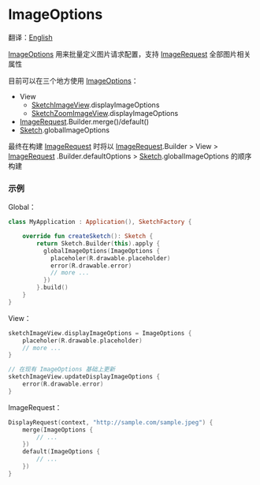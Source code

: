 # ImageOptions

翻译：[English](image_options.md)

[ImageOptions] 用来批量定义图片请求配置，支持 [ImageRequest] 全部图片相关属性

目前可以在三个地方使用 [ImageOptions]：

* View
    * [SketchImageView].displayImageOptions
    * [SketchZoomImageView].displayImageOptions
* [ImageRequest].Builder.merge()/default()
* [Sketch].globalImageOptions

最终在构建 [ImageRequest] 时将以 [ImageRequest].Builder > View > [ImageRequest]
.Builder.defaultOptions > [Sketch].globalImageOptions 的顺序构建

### 示例

Global：

```kotlin
class MyApplication : Application(), SketchFactory {

    override fun createSketch(): Sketch {
        return Sketch.Builder(this).apply {
          globalImageOptions(ImageOptions {
            placeholer(R.drawable.placeholder)
            error(R.drawable.error)
            // more ...
          })
        }.build()
    }
}
```

View：

```kotlin
sketchImageView.displayImageOptions = ImageOptions {
    placeholer(R.drawable.placeholder)
    // more ...
}

// 在现有 ImageOptions 基础上更新
sketchImageView.updateDisplayImageOptions {
    error(R.drawable.error)
}
```

ImageRequest：

```kotlin
DisplayRequest(context, "http://sample.com/sample.jpeg") {
    merge(ImageOptions {
        // ...
    })
    default(ImageOptions {
        // ...
    })
}
```

[Sketch]: ../../sketch-core/src/main/kotlin/com/github/panpf/sketch/Sketch.kt

[ImageRequest]: ../../sketch-core/src/main/kotlin/com/github/panpf/sketch/request/ImageRequest.kt

[ImageOptions]: ../../sketch-core/src/main/kotlin/com/github/panpf/sketch/request/ImageOptions.kt

[SketchImageView]: ../../sketch-extensions-view-core/src/main/kotlin/com/github/panpf/sketch/SketchImageView.kt

[SketchZoomImageView]: ../../sketch-zoom/src/main/kotlin/com/github/panpf/sketch/zoom/SketchZoomImageView.kt